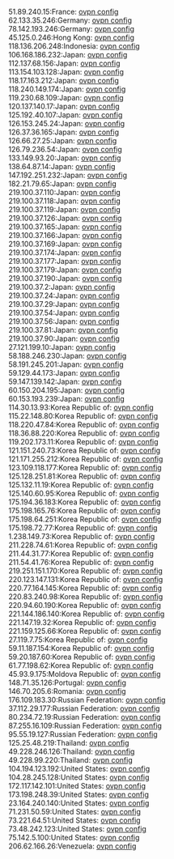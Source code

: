 51.89.240.15:France: [ovpn config](vpn/51_89_240_15.ovpn)  
62.133.35.246:Germany: [ovpn config](vpn/62_133_35_246.ovpn)  
78.142.193.246:Germany: [ovpn config](vpn/78_142_193_246.ovpn)  
45.125.0.246:Hong Kong: [ovpn config](vpn/45_125_0_246.ovpn)  
118.136.206.248:Indonesia: [ovpn config](vpn/118_136_206_248.ovpn)  
106.168.186.232:Japan: [ovpn config](vpn/106_168_186_232.ovpn)  
112.137.68.156:Japan: [ovpn config](vpn/112_137_68_156.ovpn)  
113.154.103.128:Japan: [ovpn config](vpn/113_154_103_128.ovpn)  
118.17.163.212:Japan: [ovpn config](vpn/118_17_163_212.ovpn)  
118.240.149.174:Japan: [ovpn config](vpn/118_240_149_174.ovpn)  
119.230.68.109:Japan: [ovpn config](vpn/119_230_68_109.ovpn)  
120.137.140.17:Japan: [ovpn config](vpn/120_137_140_17.ovpn)  
125.192.40.107:Japan: [ovpn config](vpn/125_192_40_107.ovpn)  
126.153.245.24:Japan: [ovpn config](vpn/126_153_245_24.ovpn)  
126.37.36.165:Japan: [ovpn config](vpn/126_37_36_165.ovpn)  
126.66.27.25:Japan: [ovpn config](vpn/126_66_27_25.ovpn)  
126.79.236.54:Japan: [ovpn config](vpn/126_79_236_54.ovpn)  
133.149.93.20:Japan: [ovpn config](vpn/133_149_93_20.ovpn)  
138.64.87.14:Japan: [ovpn config](vpn/138_64_87_14.ovpn)  
147.192.251.232:Japan: [ovpn config](vpn/147_192_251_232.ovpn)  
182.21.79.65:Japan: [ovpn config](vpn/182_21_79_65.ovpn)  
219.100.37.110:Japan: [ovpn config](vpn/219_100_37_110.ovpn)  
219.100.37.118:Japan: [ovpn config](vpn/219_100_37_118.ovpn)  
219.100.37.119:Japan: [ovpn config](vpn/219_100_37_119.ovpn)  
219.100.37.126:Japan: [ovpn config](vpn/219_100_37_126.ovpn)  
219.100.37.165:Japan: [ovpn config](vpn/219_100_37_165.ovpn)  
219.100.37.166:Japan: [ovpn config](vpn/219_100_37_166.ovpn)  
219.100.37.169:Japan: [ovpn config](vpn/219_100_37_169.ovpn)  
219.100.37.174:Japan: [ovpn config](vpn/219_100_37_174.ovpn)  
219.100.37.177:Japan: [ovpn config](vpn/219_100_37_177.ovpn)  
219.100.37.179:Japan: [ovpn config](vpn/219_100_37_179.ovpn)  
219.100.37.190:Japan: [ovpn config](vpn/219_100_37_190.ovpn)  
219.100.37.2:Japan: [ovpn config](vpn/219_100_37_2.ovpn)  
219.100.37.24:Japan: [ovpn config](vpn/219_100_37_24.ovpn)  
219.100.37.29:Japan: [ovpn config](vpn/219_100_37_29.ovpn)  
219.100.37.54:Japan: [ovpn config](vpn/219_100_37_54.ovpn)  
219.100.37.56:Japan: [ovpn config](vpn/219_100_37_56.ovpn)  
219.100.37.81:Japan: [ovpn config](vpn/219_100_37_81.ovpn)  
219.100.37.90:Japan: [ovpn config](vpn/219_100_37_90.ovpn)  
27.121.199.10:Japan: [ovpn config](vpn/27_121_199_10.ovpn)  
58.188.246.230:Japan: [ovpn config](vpn/58_188_246_230.ovpn)  
58.191.245.201:Japan: [ovpn config](vpn/58_191_245_201.ovpn)  
59.129.44.173:Japan: [ovpn config](vpn/59_129_44_173.ovpn)  
59.147.139.142:Japan: [ovpn config](vpn/59_147_139_142.ovpn)  
60.150.204.195:Japan: [ovpn config](vpn/60_150_204_195.ovpn)  
60.153.193.239:Japan: [ovpn config](vpn/60_153_193_239.ovpn)  
114.30.13.93:Korea Republic of: [ovpn config](vpn/114_30_13_93.ovpn)  
115.22.148.80:Korea Republic of: [ovpn config](vpn/115_22_148_80.ovpn)  
118.220.47.84:Korea Republic of: [ovpn config](vpn/118_220_47_84.ovpn)  
118.36.88.220:Korea Republic of: [ovpn config](vpn/118_36_88_220.ovpn)  
119.202.173.11:Korea Republic of: [ovpn config](vpn/119_202_173_11.ovpn)  
121.151.240.73:Korea Republic of: [ovpn config](vpn/121_151_240_73.ovpn)  
121.171.255.212:Korea Republic of: [ovpn config](vpn/121_171_255_212.ovpn)  
123.109.118.177:Korea Republic of: [ovpn config](vpn/123_109_118_177.ovpn)  
125.128.251.81:Korea Republic of: [ovpn config](vpn/125_128_251_81.ovpn)  
125.132.11.19:Korea Republic of: [ovpn config](vpn/125_132_11_19.ovpn)  
125.140.60.95:Korea Republic of: [ovpn config](vpn/125_140_60_95.ovpn)  
175.194.36.183:Korea Republic of: [ovpn config](vpn/175_194_36_183.ovpn)  
175.198.165.76:Korea Republic of: [ovpn config](vpn/175_198_165_76.ovpn)  
175.198.64.251:Korea Republic of: [ovpn config](vpn/175_198_64_251.ovpn)  
175.198.72.77:Korea Republic of: [ovpn config](vpn/175_198_72_77.ovpn)  
1.238.149.73:Korea Republic of: [ovpn config](vpn/1_238_149_73.ovpn)  
211.228.74.61:Korea Republic of: [ovpn config](vpn/211_228_74_61.ovpn)  
211.44.31.77:Korea Republic of: [ovpn config](vpn/211_44_31_77.ovpn)  
211.54.41.76:Korea Republic of: [ovpn config](vpn/211_54_41_76.ovpn)  
219.251.151.170:Korea Republic of: [ovpn config](vpn/219_251_151_170.ovpn)  
220.123.147.131:Korea Republic of: [ovpn config](vpn/220_123_147_131.ovpn)  
220.77.164.145:Korea Republic of: [ovpn config](vpn/220_77_164_145.ovpn)  
220.83.240.98:Korea Republic of: [ovpn config](vpn/220_83_240_98.ovpn)  
220.94.60.190:Korea Republic of: [ovpn config](vpn/220_94_60_190.ovpn)  
221.144.186.140:Korea Republic of: [ovpn config](vpn/221_144_186_140.ovpn)  
221.147.19.32:Korea Republic of: [ovpn config](vpn/221_147_19_32.ovpn)  
221.159.125.66:Korea Republic of: [ovpn config](vpn/221_159_125_66.ovpn)  
27.119.7.75:Korea Republic of: [ovpn config](vpn/27_119_7_75.ovpn)  
59.11.187.154:Korea Republic of: [ovpn config](vpn/59_11_187_154.ovpn)  
59.20.187.60:Korea Republic of: [ovpn config](vpn/59_20_187_60.ovpn)  
61.77.198.62:Korea Republic of: [ovpn config](vpn/61_77_198_62.ovpn)  
45.93.9.175:Moldova Republic of: [ovpn config](vpn/45_93_9_175.ovpn)  
148.71.35.126:Portugal: [ovpn config](vpn/148_71_35_126.ovpn)  
146.70.205.6:Romania: [ovpn config](vpn/146_70_205_6.ovpn)  
176.109.183.30:Russian Federation: [ovpn config](vpn/176_109_183_30.ovpn)  
37.112.29.177:Russian Federation: [ovpn config](vpn/37_112_29_177.ovpn)  
80.234.72.19:Russian Federation: [ovpn config](vpn/80_234_72_19.ovpn)  
87.255.16.109:Russian Federation: [ovpn config](vpn/87_255_16_109.ovpn)  
95.55.19.127:Russian Federation: [ovpn config](vpn/95_55_19_127.ovpn)  
125.25.48.219:Thailand: [ovpn config](vpn/125_25_48_219.ovpn)  
49.228.246.126:Thailand: [ovpn config](vpn/49_228_246_126.ovpn)  
49.228.99.220:Thailand: [ovpn config](vpn/49_228_99_220.ovpn)  
104.194.123.192:United States: [ovpn config](vpn/104_194_123_192.ovpn)  
104.28.245.128:United States: [ovpn config](vpn/104_28_245_128.ovpn)  
172.117.142.101:United States: [ovpn config](vpn/172_117_142_101.ovpn)  
173.198.248.39:United States: [ovpn config](vpn/173_198_248_39.ovpn)  
23.164.240.140:United States: [ovpn config](vpn/23_164_240_140.ovpn)  
71.231.50.59:United States: [ovpn config](vpn/71_231_50_59.ovpn)  
73.221.64.51:United States: [ovpn config](vpn/73_221_64_51.ovpn)  
73.48.242.123:United States: [ovpn config](vpn/73_48_242_123.ovpn)  
75.142.5.100:United States: [ovpn config](vpn/75_142_5_100.ovpn)  
206.62.166.26:Venezuela: [ovpn config](vpn/206_62_166_26.ovpn)  
